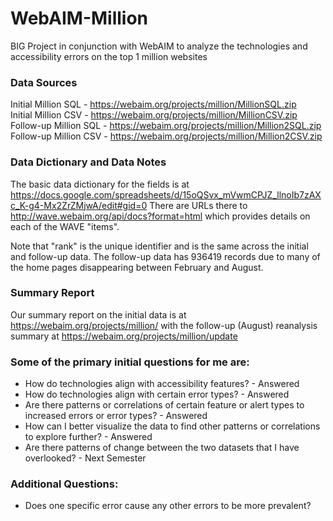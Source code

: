 # WebAIM-Million
BIG Project in conjunction with WebAIM to analyze the technologies and accessibility errors on the top 1 million websites

### Data Sources
Initial Million SQL - https://webaim.org/projects/million/MillionSQL.zip <br>
Initial Million CSV - https://webaim.org/projects/million/MillionCSV.zip <br>
Follow-up Million SQL - https://webaim.org/projects/million/Million2SQL.zip <br> 
Follow-up Million CSV - https://webaim.org/projects/million/Million2CSV.zip

### Data Dictionary and Data Notes
The basic data dictionary for the fields is at
https://docs.google.com/spreadsheets/d/15oQSvx_mVwmCPJZ_llnoIb7zAXc_K-g4-Mx2ZrZMjwA/edit#gid=0
There are URLs there to http://wave.webaim.org/api/docs?format=html
which provides details on each of the WAVE "items".

Note that "rank" is the unique identifier and is the same across the
initial and follow-up data. The follow-up data has 936419 records due
to many of the home pages disappearing between February and August.

### Summary Report
Our summary report on the initial data is at
https://webaim.org/projects/million/ with the follow-up (August)
reanalysis summary at https://webaim.org/projects/million/update

### Some of the primary initial questions for me are:
- How do technologies align with accessibility features? - Answered
- How do technologies align with certain error types? - Answered
- Are there patterns or correlations of certain feature or alert types
to increased errors or error types? - Answered
- How can I better visualize the data to find other patterns or
correlations to explore further? - Answered
- Are there patterns of change between the two datasets that I have overlooked? - Next Semester

### Additional Questions:
- Does one specific error cause any other errors to be more prevalent?
